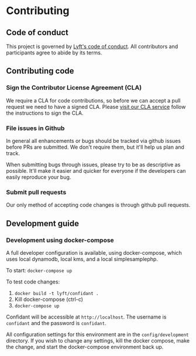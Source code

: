 # Contributing

## Code of conduct

This project is governed by [Lyft's code of conduct](https://github.com/lyft/code-of-conduct).
All contributors and participants agree to abide by its terms.

## Contributing code

### Sign the Contributor License Agreement (CLA)

We require a CLA for code contributions, so before we can accept a pull request
we need to have a signed CLA. Please [visit our CLA service](https://oss.lyft.com/cla)
follow the instructions to sign the CLA.

### File issues in Github

In general all enhancements or bugs should be tracked via github issues before
PRs are submitted. We don't require them, but it'll help us plan and track.

When submitting bugs through issues, please try to be as descriptive as
possible. It'll make it easier and quicker for everyone if the developers can
easily reproduce your bug.

### Submit pull requests

Our only method of accepting code changes is through github pull requests.

## Development guide

### Development using docker-compose

A full developer configuration is available, using docker-compose, which uses
local dynamodb, local kms, and a local simplesamplephp.

To start: `docker-compose up`

To test code changes:

1. `docker build -t lyft/confidant .`
1. Kill docker-compose (ctrl-c)
1. `docker-compose up`

Confidant will be accessible at `http://localhost`. The username is `confidant`
and the password is `confidant`.

All configuration settings for this environment are in the `config/development`
directory. If you wish to change any settings, kill the docker compose, make the
change, and start the docker-compose environment back up.

